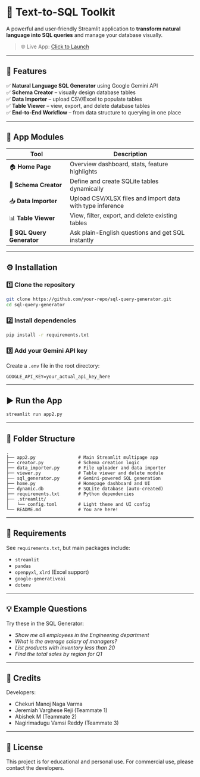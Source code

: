 # 🧠 Text-to-SQL Toolkit

A powerful and user-friendly Streamlit application to **transform natural language into SQL queries** and manage your database visually.

> 🌐 Live App: [Click to Launch](https://t2sql-draft-2-by-mnv.streamlit.app/)

---

## 🚀 Features

✅ **Natural Language SQL Generator** using Google Gemini API  
✅ **Schema Creator** – visually design database tables  
✅ **Data Importer** – upload CSV/Excel to populate tables  
✅ **Table Viewer** – view, export, and delete database tables  
✅ **End-to-End Workflow** – from data structure to querying in one place  

---

## 🧩 App Modules

| Tool | Description |
|------|-------------|
| 🏠 **Home Page** | Overview dashboard, stats, feature highlights |
| 📐 **Schema Creator** | Define and create SQLite tables dynamically |
| 📥 **Data Importer** | Upload CSV/XLSX files and import data with type inference |
| 📊 **Table Viewer** | View, filter, export, and delete existing tables |
| 📝 **SQL Query Generator** | Ask plain-English questions and get SQL instantly |

---

## ⚙️ Installation

### 1️⃣ Clone the repository
```bash
git clone https://github.com/your-repo/sql-query-generator.git
cd sql-query-generator
```

### 2️⃣ Install dependencies
```bash
pip install -r requirements.txt
```

### 3️⃣ Add your Gemini API key  
Create a `.env` file in the root directory:
```
GOOGLE_API_KEY=your_actual_api_key_here
```

---

## ▶️ Run the App

```bash
streamlit run app2.py
```

---

## 📁 Folder Structure

```
.
├── app2.py                # Main Streamlit multipage app
├── creator.py             # Schema creation logic
├── data_importer.py       # File uploader and data importer
├── viewer.py              # Table viewer and delete module
├── sql_generator.py       # Gemini-powered SQL generation
├── home.py                # Homepage dashboard and UI
├── dynamic.db             # SQLite database (auto-created)
├── requirements.txt       # Python dependencies
├── .streamlit/
│   └── config.toml        # Light theme and UI config
└── README.md              # You are here!
```

---

## 📎 Requirements

See `requirements.txt`, but main packages include:
- `streamlit`
- `pandas`
- `openpyxl`, `xlrd` (Excel support)
- `google-generativeai`
- `dotenv`

---

## 💡 Example Questions

Try these in the SQL Generator:
- *Show me all employees in the Engineering department*
- *What is the average salary of managers?*
- *List products with inventory less than 20*
- *Find the total sales by region for Q1*

---

## 👥 Credits

Developers:

- Chekuri Manoj Naga Varma
- Jeremiah Varghese Reji (Teammate 1)
- Abishek M (Teammate 2) 
- Nagirimadugu Vamsi Reddy (Teammate 3)

---

## 📄 License

This project is for educational and personal use. For commercial use, please contact the developers.
